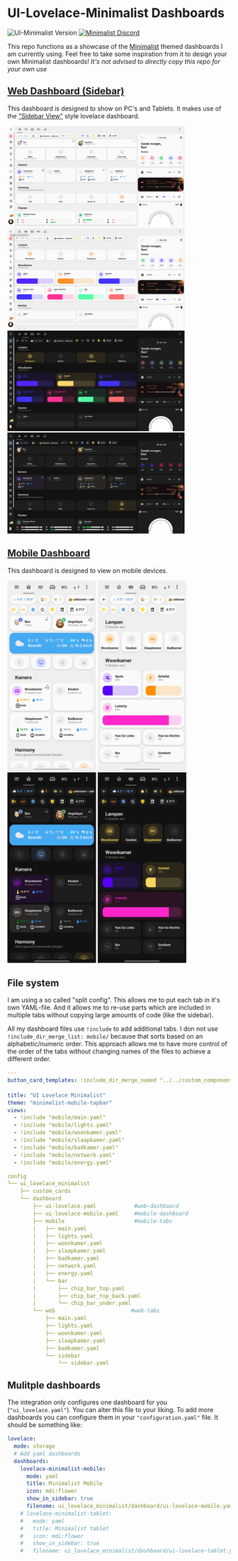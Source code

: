 # UI-Lovelace-Minimalist Dashboards

![UI-Minimalist Version](https://img.shields.io/github/v/release/UI-Lovelace-Minimalist/UI)
[![Minimalist Discord](https://badgen.net/discord/online-members/TPXg9b7GfR)](https://discord.gg/TPXg9b7GfR)

This repo functions as a showcase of the [Minimalist](https://github.com/UI-Lovelace-Minimalist/UI) themed dashboards I am currently using. Feel free to take some inspiration from it to design your own Minimalist dashboards!
*It's not advised to directly copy this repo for your own use*

## [Web Dashboard (Sidebar)](https://github.com/basbruss/Minimalist-Dashboards/tree/main/dashboard/web)

This dashboard is designed to show on PC's and Tablets. It makes use of the ["Sidebar View"](https://www.home-assistant.io/lovelace/sidebar/) style lovelace dashboard.

<img src="https://raw.githubusercontent.com/basbruss/Minimalist-Dashboards/main/git_assets/web/light_main.png" width="400"> <img src="https://raw.githubusercontent.com/basbruss/Minimalist-Dashboards/main/git_assets/web/light_lights.png" width="400"> <img src="https://raw.githubusercontent.com/basbruss/Minimalist-Dashboards/main/git_assets/web/dark_lights.png" width="400"> <img src="https://raw.githubusercontent.com/basbruss/Minimalist-Dashboards/main/git_assets/web/dark_main.png" width="400"> 

## [Mobile Dashboard](https://github.com/basbruss/Minimalist-Dashboards/tree/main/dashboard/mobile)

This dashboard is designed to view on mobile devices.

<img src="https://raw.githubusercontent.com/basbruss/Minimalist-Dashboards/main/git_assets/mobile/light_main.png" width="200"> <img src="https://raw.githubusercontent.com/basbruss/Minimalist-Dashboards/main/git_assets/mobile/light_lights.png" width="200"> <img src="https://raw.githubusercontent.com/basbruss/Minimalist-Dashboards/main/git_assets/mobile/dark_lights.png" width="200"> <img src="https://raw.githubusercontent.com/basbruss/Minimalist-Dashboards/main/git_assets/mobile/dark_main.png" width="200"> 

## File system

I am using a so called "split config". This allows me to put each tab in it's own YAML-file. And it allows me to re-use parts which are included in multiple tabs without copying large amounts of code (like the sidebar).

All my dashboard files use `!include` to add additional tabs. I don not use `!include_dir_merge_list: mobile/` because that sorts based on an alphabetic/numeric order. This approach allows me to have more control of the order of the tabs without changing names of the files to achieve a different order.
```yaml
---
button_card_templates: !include_dir_merge_named "../../custom_components/ui_lovelace_minimalist/__ui_minimalist__/ulm_templates/"

title: "UI Lovelace Minimalist"
theme: "minimalist-mobile-tapbar"
views:
  - !include "mobile/main.yaml"
  - !include "mobile/lights.yaml"
  - !include "mobile/woonkamer.yaml"
  - !include "mobile/slaapkamer.yaml"
  - !include "mobile/badkamer.yaml"
  - !include "mobile/network.yaml"
  - !include "mobile/energy.yaml"
```

```yaml
config
└── ui_lovelace_minimalist
    ├── custom_cards
    └── dashboard
        ├── ui-lovelace.yaml            #web-dashboard
        ├── ui-lovelace-mobile.yaml     #mobile-dashboard
        ├── mobile                      #mobile-tabs
        |   ├── main.yaml
        |   ├── lights.yaml
        |   ├── woonkamer.yaml
        |   ├── slaapkamer.yaml
        |   ├── badkamer.yaml
        |   ├── network.yaml
        |   ├── energy.yaml
        |   └── bar
        |       ├── chip_bar_top.yaml
        |       ├── chip_bar_top_back.yaml
        |       └── chip_bar_under.yaml
        └── web                        #web-tabs
            ├── main.yaml
            ├── lights.yaml
            ├── woonkamer.yaml
            ├── slaapkamer.yaml
            ├── badkamer.yaml
            └── sidebar
                └── sidebar.yaml
```

## Mulitple dashboards

The integration only configures one dashboard for you (`"ui_lovelace.yaml"`). You can alter this file to your liking. To add more dashboards you can configure them in your `"configuration.yaml"` file. It should be something like:
```yaml
lovelace:
  mode: storage
  # Add yaml dashboards
  dashboards:
    lovelace-minimalist-mobile:
      mode: yaml
      title: Minimalist Mobile
      icon: mdi:flower
      show_in_sidebar: true
      filename: ui_lovelace_minimalist/dashboard/ui-lovelace-mobile.yaml
    # lovelace-minimalist-tablet:
    #   mode: yaml
    #   title: Minimalist tablet
    #   icon: mdi:flower
    #   show_in_sidebar: true
    #   filename: ui_lovelace_minimalist/dashboard/ui-lovelace-tablet.yaml
```
